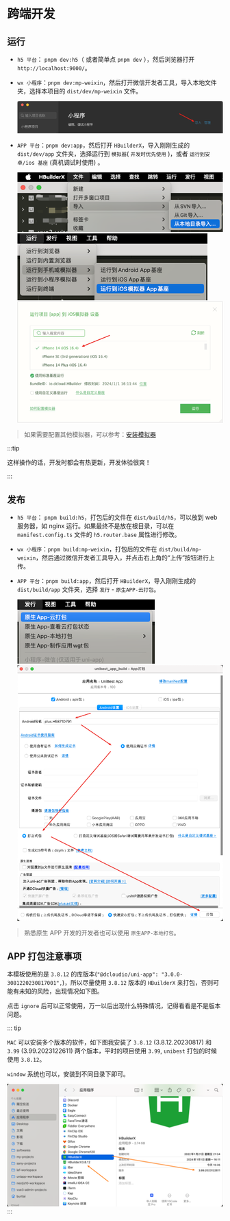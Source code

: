 # 跨端开发

## 运行

- `h5 平台`： `pnpm dev:h5`（ 或者简单点 `pnpm dev` ），然后浏览器打开 `http://localhost:9000/`。
- `wx 小程序`：`pnpm dev:mp-weixin`，然后打开微信开发者工具，导入本地文件夹，选择本项目的 `dist/dev/mp-weixin` 文件。

  ![Alt text](./screenshots/image-3.png)

- `APP 平台`：`pnpm dev:app`，然后打开 `HBuilderX`，导入刚刚生成的 `dist/dev/app` 文件夹，选择运行到 `模拟器`( `开发时优先使用` )，或者 `运行到安卓/ios 基座` (真机调试时使用) 。

  ![Alt text](./screenshots/image-4.png)
  ![Alt text](./screenshots/image-5.png)
  ![Alt text](./screenshots/image-build.png)

> 如果需要配置其他模拟器，可以参考：[安装模拟器](https://uniapp.dcloud.net.cn/tutorial/run/installSimulator.html)

:::tip

这样操作的话，开发时都会有热更新，开发体验很爽！

:::

## 发布

- `h5 平台`： `pnpm build:h5`，打包后的文件在 `dist/build/h5`，可以放到 web 服务器，如 nginx 运行。如果最终不是放在根目录，可以在 `manifest.config.ts` 文件的 `h5.router.base` 属性进行修改。
- `wx 小程序`：`pnpm build:mp-weixin`，打包后的文件在 `dist/build/mp-weixin`，然后通过微信开发者工具导入，并点击右上角的“上传”按钮进行上传。
- `APP 平台`：`pnpm build:app`，然后打开 `HBuilderX`，导入刚刚生成的 `dist/build/app` 文件夹，选择 `发行` - `原生APP-云打包`。

  ![Alt text](./build/build1.png)
  ![Alt text](./build/build.png)

> 熟悉原生 APP 开发的开发者也可以使用 `原生APP-本地打包`。

## **APP 打包注意事项**

本模板使用的是 `3.8.12` 的库版本(`"@dcloudio/uni-app": "3.0.0-3081220230817001",`)，所以尽量使用 `3.8.12` 版本的 `HBuilderX` 来打包，否则可能有未知的风险，出现情况如下图。

点击 `ignore` 后可以正常使用，万一以后出现什么特殊情况，记得看看是不是版本问题。

::: tip

`MAC` 可以安装多个版本的软件，如下图我安装了 `3.8.12` (3.8.12.20230817) 和 `3.99` (3.99.2023122611) 两个版本，平时的项目使用 `3.99`, `unibest` 打包的时候使用 `3.8.12`。

`window` 系统也可以，安装到不同目录下即可。

![multiple-version](./screenshots/multiple-version.png)
:::

